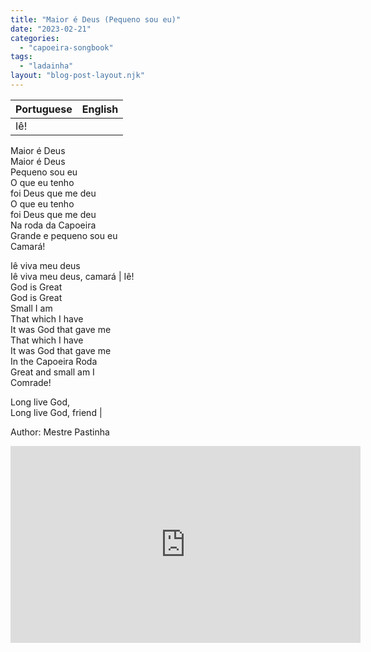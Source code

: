 ```yaml
---
title: "Maior é Deus (Pequeno sou eu)"
date: "2023-02-21"
categories: 
  - "capoeira-songbook"
tags: 
  - "ladainha"
layout: "blog-post-layout.njk"
---
```


| Portuguese | English |
| --- | --- |
| Iê!  
Maior é Deus  
Maior é Deus  
Pequeno sou eu  
O que eu tenho  
foi Deus que me deu  
O que eu tenho  
foi Deus que me deu  
Na roda da Capoeira  
Grande e pequeno sou eu  
Camará!  
  
Iê viva meu deus  
Iê viva meu deus, camará | Iê!  
God is Great  
God is Great  
Small I am  
That which I have  
It was God that gave me  
That which I have  
It was God that gave me  
In the Capoeira Roda  
Great and small am I  
Comrade!  
  
Long live God,  
Long live God, friend |

<figcaption>

Author: Mestre Pastinha

</figcaption>

<iframe width="560" height="315" src="https://www.youtube.com/embed/cd6RD3_j-Cc" title="YouTube video player" frameborder="0" allow="accelerometer; autoplay; clipboard-write; encrypted-media; gyroscope; picture-in-picture" allowfullscreen></iframe>
